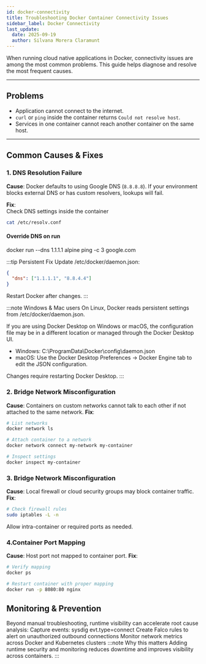 ```yaml
---
id: docker-connectivity
title: Troubleshooting Docker Container Connectivity Issues
sidebar_label: Docker Connectivity
last_update:
  date: 2025-09-19
  author: Silvana Morera Claramunt
---
```


When running cloud native applications in Docker, connectivity issues are among the most common problems. This guide helps diagnose and resolve the most frequent causes.

---

## Problems

- Application cannot connect to the internet.
- `curl` or `ping` inside the container returns `Could not resolve host`.
- Services in one container cannot reach another container on the same host.

---

## Common Causes & Fixes

### 1. DNS Resolution Failure
**Cause**: Docker defaults to using Google DNS (`8.8.8.8`). If your environment blocks external DNS or has custom resolvers, lookups will fail.

**Fix**:  
Check DNS settings inside the container
```bash
cat /etc/resolv.conf
```

#### Override DNS on run
docker run --dns 1.1.1.1 alpine ping -c 3 google.com

:::tip Persistent Fix
Update /etc/docker/daemon.json:
```json
{
  "dns": ["1.1.1.1", "8.8.4.4"]
}
```
Restart Docker after changes.
:::

:::note Windows & Mac users
On Linux, Docker reads persistent settings from /etc/docker/daemon.json.

If you are using Docker Desktop on Windows or macOS, the configuration file may be in a different location or managed through the Docker Desktop UI.

- Windows: C:\ProgramData\Docker\config\daemon.json
- macOS: Use the Docker Desktop Preferences → Docker Engine tab to edit the JSON configuration.

Changes require restarting Docker Desktop.
:::

### 2. Bridge Network Misconfiguration
**Cause**: Containers on custom networks cannot talk to each other if not attached to the same network.
**Fix**:
```bash 
# List networks
docker network ls

# Attach container to a network
docker network connect my-network my-container

# Inspect settings
docker inspect my-container
```

### 3. Bridge Network Misconfiguration
**Cause**: Local firewall or cloud security groups may block container traffic.
**Fix**:
```bash 
# Check firewall rules
sudo iptables -L -n
```
Allow intra-container or required ports as needed.

### 4.Container Port Mapping
**Cause**: Host port not mapped to container port.
**Fix**:
```bash 
# Verify mapping
docker ps

# Restart container with proper mapping
docker run -p 8080:80 nginx
```

## Monitoring & Prevention 
Beyond manual troubleshooting, runtime visibility can accelerate root cause analysis:
Capture events: sysdig evt.type=connect
Create Falco rules to alert on unauthorized outbound connections
Monitor network metrics across Docker and Kubernetes clusters
:::note Why this matters
Adding runtime security and monitoring reduces downtime and improves visibility across containers.
:::